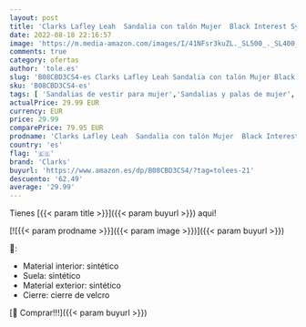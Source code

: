 ```yaml
---
layout: post
title: 'Clarks Lafley Leah  Sandalia con talón Mujer  Black Interest Synthetic  38 EU'
date: 2022-08-18 22:16:57
image: 'https://m.media-amazon.com/images/I/41NFsr3kuZL._SL500_._SL400_.jpg'
comments: true
category: ofertas
author: 'tole.es'
slug: 'B08CBD3CS4-es Clarks Lafley Leah Sandalia con talón Mujer Black Interest...'
sku: 'B08CBD3CS4-es'
tags: [ 'Sandalias de vestir para mujer','Sandalias y palas de mujer','Zapatos','Zapatos para mujer','Zapatos y complementos','clarks','sandalia','🇪🇸', ]
actualPrice: 29.99 EUR
currency: EUR
price: 29.99
comparePrice: 79.95 EUR
prodname: 'Clarks Lafley Leah  Sandalia con talón Mujer  Black Interest Synthetic  38 EU'
country: 'es'
flag: '🇪🇸'
brand: 'Clarks'
buyurl: 'https://www.amazon.es/dp/B08CBD3CS4/?tag=tolees-21'
descuento: '62.49'
average: '29.99'
---
```


Tienes [{{< param title >}}]({{< param buyurl >}}) aqui!

[![{{< param prodname >}}]({{< param image >}})]({{< param buyurl >}})

🔎:

- Material interior: sintético
- Suela: sintético
- Material exterior: sintético
- Cierre: cierre de velcro

[🛒 Comprar!!!]({{< param buyurl >}})
